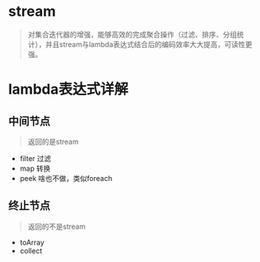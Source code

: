 


# stream
> 对集合迭代器的增强，能够高效的完成聚合操作（过滤、排序、分组统计），并且stream与lambda表达式结合后的编码效率大大提高，可读性更强。
> 
> 

# lambda表达式详解

## 中间节点
> 返回的是stream
- filter 过滤
- map 转换
- peek 啥也不做，类似foreach


## 终止节点
>返回的不是stream
>
- toArray
- collect

